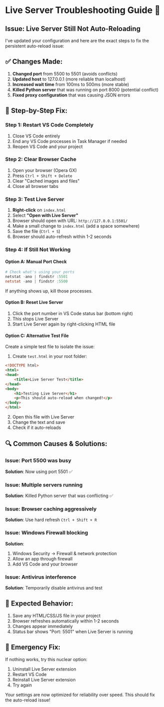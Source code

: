 # Live Server Troubleshooting Guide 🔧

## Issue: Live Server Still Not Auto-Reloading

I've updated your configuration and here are the exact steps to fix the persistent auto-reload issue:

## ✅ Changes Made:
1. **Changed port** from 5500 to 5501 (avoids conflicts)
2. **Updated host** to 127.0.0.1 (more reliable than localhost)
3. **Increased wait time** from 100ms to 500ms (more stable)
4. **Killed Python server** that was running on port 8000 (potential conflict)
5. **Fixed proxy configuration** that was causing JSON errors

## 🚀 Step-by-Step Fix:

### Step 1: Restart VS Code Completely
1. Close VS Code entirely
2. End any VS Code processes in Task Manager if needed
3. Reopen VS Code and your project

### Step 2: Clear Browser Cache
1. Open your browser (Opera GX)
2. Press `Ctrl + Shift + Delete`
3. Clear "Cached images and files"
4. Close all browser tabs

### Step 3: Test Live Server
1. **Right-click** on `index.html`
2. Select **"Open with Live Server"**
3. Browser should open with URL: `http://127.0.0.1:5501/`
4. Make a small change to `index.html` (add a space somewhere)
5. Save the file (`Ctrl + S`)
6. Browser should auto-refresh within 1-2 seconds

### Step 4: If Still Not Working

#### Option A: Manual Port Check
```powershell
# Check what's using your ports
netstat -ano | findstr :5501
netstat -ano | findstr :5500
```
If anything shows up, kill those processes.

#### Option B: Reset Live Server
1. Click the port number in VS Code status bar (bottom right)
2. This stops Live Server
3. Start Live Server again by right-clicking HTML file

#### Option C: Alternative Test File
Create a simple test file to isolate the issue:

1. Create `test.html` in your root folder:
```html
<!DOCTYPE html>
<html>
<head>
    <title>Live Server Test</title>
</head>
<body>
    <h1>Testing Live Server</h1>
    <p>This should auto-reload when changed!</p>
</body>
</html>
```

2. Open this file with Live Server
3. Change the text and save
4. Check if it auto-reloads

## 🔍 Common Causes & Solutions:

### Issue: Port 5500 was busy
**Solution**: Now using port 5501 ✅

### Issue: Multiple servers running
**Solution**: Killed Python server that was conflicting ✅

### Issue: Browser caching aggressively
**Solution**: Use hard refresh `Ctrl + Shift + R`

### Issue: Windows Firewall blocking
**Solution**: 
1. Windows Security → Firewall & network protection
2. Allow an app through firewall
3. Add VS Code and your browser

### Issue: Antivirus interference
**Solution**: Temporarily disable antivirus and test

## 🎯 Expected Behavior:
1. Save any HTML/CSS/JS file in your project
2. Browser refreshes automatically within 1-2 seconds
3. Changes appear immediately
4. Status bar shows "Port: 5501" when Live Server is running

## 🚨 Emergency Fix:
If nothing works, try this nuclear option:
1. Uninstall Live Server extension
2. Restart VS Code
3. Reinstall Live Server extension
4. Try again

Your settings are now optimized for reliability over speed. This should fix the auto-reload issue!
